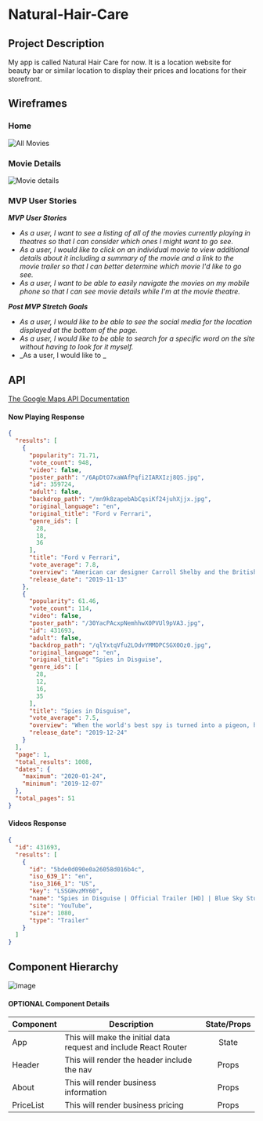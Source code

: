 # Natural-Hair-Care

## Project Description

My app is called Natural Hair Care for now. It is a location website for beauty bar or similar location to display their prices and locations for their storefront.

## Wireframes

### Home

![All Movies](https://media.git.generalassemb.ly/user/17300/files/8e436980-3a87-11ea-931d-7a0189e8ce5c)

### Movie Details

![Movie details](https://media.git.generalassemb.ly/user/17300/files/d5325e80-3a89-11ea-85f1-fc36e21f2f2d)

### MVP User Stories

_**MVP User Stories**_
- _As a user, I want to see a listing of all of the movies currently playing in theatres so that I can consider which ones I might want to go see._
- _As a user, I would like to click on an individual movie to view additional details about it including a summary of the movie and a link to the movie trailer so that I can better determine which movie I'd like to go see._
- _As a user, I want to be able to easily navigate the movies on my mobile phone so that I can see movie details while I'm at the movie theatre._

_**Post MVP Stretch Goals**_
- _As a user, I would like to be able to see the social media for the location displayed at the bottom of the page._
- _As a user, I would like to be able to search for a specific word on the site without having to look for it myself._
- _As a user, I would like to _

## API

[The Google Maps API Documentation](https://developers.google.com/maps/documentation/javascript/get-api-key)

#### Now Playing Response
```json
{
  "results": [
    {
      "popularity": 71.71,
      "vote_count": 948,
      "video": false,
      "poster_path": "/6ApDtO7xaWAfPqfi2IARXIzj8QS.jpg",
      "id": 359724,
      "adult": false,
      "backdrop_path": "/mn9k8zapebAbCqsiKf24juhXjjx.jpg",
      "original_language": "en",
      "original_title": "Ford v Ferrari",
      "genre_ids": [
        28,
        18,
        36
      ],
      "title": "Ford v Ferrari",
      "vote_average": 7.8,
      "overview": "American car designer Carroll Shelby and the British-born driver Ken Miles work together to battle corporate interference, the laws of physics, and their own personal demons to build a revolutionary race car for Ford Motor Company and take on the dominating race cars of Enzo Ferrari at the 24 Hours of Le Mans in France in 1966.",
      "release_date": "2019-11-13"
    },
    {
      "popularity": 61.46,
      "vote_count": 114,
      "video": false,
      "poster_path": "/30YacPAcxpNemhhwX0PVUl9pVA3.jpg",
      "id": 431693,
      "adult": false,
      "backdrop_path": "/qlYxtqVfu2LOdvYMMDPCSGX0Oz0.jpg",
      "original_language": "en",
      "original_title": "Spies in Disguise",
      "genre_ids": [
        28,
        12,
        16,
        35
      ],
      "title": "Spies in Disguise",
      "vote_average": 7.5,
      "overview": "When the world's best spy is turned into a pigeon, he must rely on his nerdy tech officer to save the world.",
      "release_date": "2019-12-24"
    }
  ],
  "page": 1,
  "total_results": 1008,
  "dates": {
    "maximum": "2020-01-24",
    "minimum": "2019-12-07"
  },
  "total_pages": 51
}
```

#### Videos Response
```json
{
  "id": 431693,
  "results": [
    {
      "id": "5bde0d090e0a26058d016b4c",
      "iso_639_1": "en",
      "iso_3166_1": "US",
      "key": "LSSGHvzMY60",
      "name": "Spies in Disguise | Official Trailer [HD] | Blue Sky Studios",
      "site": "YouTube",
      "size": 1080,
      "type": "Trailer"
    }
  ]
}
```

## Component Hierarchy

![image](./https://imgur.com/a/w5er6Tv)

#### OPTIONAL Component Details
| Component | Description | State/Props
| --- | --- | :---: |
| App | This will make the initial data request and include React Router | State |
| Header | This will render the header include the nav | Props |
| About | This will render business information | Props |
| PriceList | This will render business pricing | Props |
